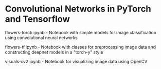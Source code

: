 # Convolutional Networks in PyTorch and Tensorflow

flowers-torch.ipynb - Notebook with simple models for image classification using convolutional neural networks

flowers-tf.ipynb - Notebook with classes for preprocessing image data and constructing deepnet models in a "torch-y" style

visuals-cv2.ipynb - Notebook for visualizing image data using OpenCV
